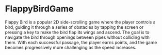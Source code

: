 # FlappyBirdGame
Flappy Bird is a popular 2D side-scrolling game where the player controls a bird, guiding it through a series of obstacles by tapping the screen or pressing a key to make the bird flap its wings and ascend. The goal is to navigate the bird through openings between pipes without colliding with them. With each successful passage, the player earns points, and the game becomes progressively more challenging as the speed increases.
